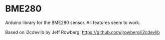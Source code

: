 # BME280
Arduino library for the BME280 sensor. All features seem to work.

Based on i2cdevlib by Jeff Rowberg: https://github.com/jrowberg/i2cdevlib